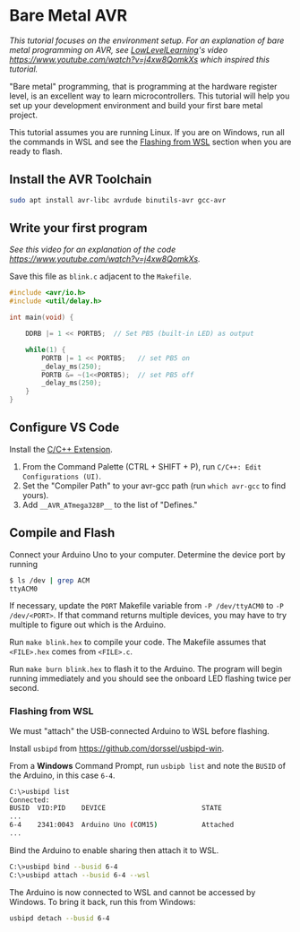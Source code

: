 # Bare Metal AVR

_This tutorial focuses on the environment setup. For an explanation of bare metal programming on AVR, see [LowLevelLearning](https://www.youtube.com/@LowLevelTV)'s video <https://www.youtube.com/watch?v=j4xw8QomkXs> which inspired this tutorial._

"Bare metal" programming, that is programming at the hardware register level, is an excellent way to learn microcontrollers. This tutorial will help you set up your development environment and build your first bare metal project.

This tutorial assumes you are running Linux. If you are on Windows, run all the commands in WSL and see the [Flashing from WSL](#flashing-from-wsl) section when you are ready to flash.

## Install the AVR Toolchain

```bash
sudo apt install avr-libc avrdude binutils-avr gcc-avr
```

## Write your first program

_See this video for an explanation of the code <https://www.youtube.com/watch?v=j4xw8QomkXs>._

Save this file as `blink.c` adjacent to the `Makefile`.

```c
#include <avr/io.h>
#include <util/delay.h>

int main(void) {

    DDRB |= 1 << PORTB5;  // Set PB5 (built-in LED) as output

    while(1) {
        PORTB |= 1 << PORTB5;   // set PB5 on
        _delay_ms(250);
        PORTB &= ~(1<<PORTB5);  // set PB5 off
        _delay_ms(250);
    }
}
```

## Configure VS Code

Install the [C/C++ Extension](https://marketplace.visualstudio.com/items?itemName=ms-vscode.cpptools).

1. From the Command Palette (CTRL + SHIFT + P), run `C/C++: Edit Configurations (UI)`.
2. Set the "Compiler Path" to your avr-gcc path (run `which avr-gcc` to find yours).
3. Add `__AVR_ATmega328P__` to the list of "Defines."

## Compile and Flash

Connect your Arduino Uno to your computer. Determine the device port by running

```bash
$ ls /dev | grep ACM
ttyACM0
```

If necessary, update the `PORT` Makefile variable from `-P /dev/ttyACM0` to `-P /dev/<PORT>`. If that command returns multiple devices, you may have to try multiple to figure out which is the Arduino.

Run `make blink.hex` to compile your code. The Makefile assumes that `<FILE>.hex` comes from `<FILE>.c`.

Run `make burn blink.hex` to flash it to the Arduino. The program will begin running immediately and you should see the onboard LED flashing twice per second.

### Flashing from WSL

We must "attach" the USB-connected Arduino to WSL before flashing.

Install `usbipd` from <https://github.com/dorssel/usbipd-win>.

From a __Windows__ Command Prompt, run `usbipb list` and note the `BUSID` of the Arduino, in this case `6-4`.

```bash
C:\>usbipd list
Connected:
BUSID  VID:PID    DEVICE                        STATE
...
6-4    2341:0043  Arduino Uno (COM15)           Attached
...
```

Bind the Arduino to enable sharing then attach it to WSL.

```bash
C:\>usbipd bind --busid 6-4
C:\>usbipd attach --busid 6-4 --wsl
```

The Arduino is now connected to WSL and cannot be accessed by Windows. To bring it back, run this from Windows:

```bash
usbipd detach --busid 6-4
```
